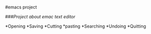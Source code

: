 #emacs project

###*Project about emac text editor*

 *Opening
 *Saving
 *Cutting
 *pasting
 *Searching
 *Undoing
 *Quitting